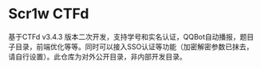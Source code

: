 # Scr1w CTFd
基于CTFd v3.4.3 版本二次开发，支持学号和实名认证，QQBot自动播报，题目子目录，前端优化等等。同时可以接入SSO认证等功能（加密解密参数已抹去，请自行设置）。此仓库为对外公开目录，非内部开发目录。
